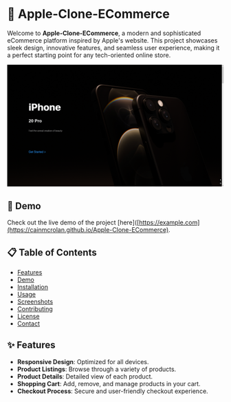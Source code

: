 # 🍏 Apple-Clone-ECommerce

Welcome to **Apple-Clone-ECommerce**, a modern and sophisticated eCommerce platform inspired by Apple's website. This project showcases sleek design, innovative features, and seamless user experience, making it a perfect starting point for any tech-oriented online store.

![Apple-Clone-ECommerce](screenshots/home.png)

## 🚀 Demo

Check out the live demo of the project [here]([https://example.com](https://cainmcrolan.github.io/Apple-Clone-ECommerce).

## 📋 Table of Contents

- [Features](#-features)
- [Demo](#-demo)
- [Installation](#-installation)
- [Usage](#-usage)
- [Screenshots](#-screenshots)
- [Contributing](#-contributing)
- [License](#-license)
- [Contact](#-contact)

## ✨ Features

- **Responsive Design**: Optimized for all devices.
- **Product Listings**: Browse through a variety of products.
- **Product Details**: Detailed view of each product.
- **Shopping Cart**: Add, remove, and manage products in your cart.
- **Checkout Process**: Secure and user-friendly checkout experience.

